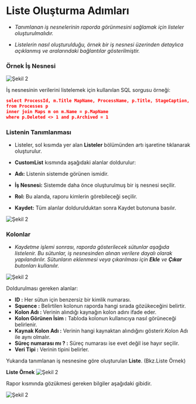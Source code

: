# Liste Oluşturma Adımları

- _Tanımlanan iş nesnelerinin raporda görünmesini sağlamak için listeler oluşturulmalıdır._

 - _Listelerin nasıl oluşturulduğu, örnek bir iş nesnesi üzerinden detaylıca açıklanmış ve aralarındaki bağlantılar gösterilmiştir._



### Örnek İş Nesnesi


![Şekil 2](/TimyaBPM-Documents/rapor.png) 


İş nesnesinin verilerini listelemek için kullanılan SQL sorgusu örneği: 
```json
select ProcessId, m.Title MapName, ProcessName, p.Title, StageCaption, CreatedTime, UpdatedTime, DoubleField1, StringField1, StringField2 
from Processes p 
inner join Maps m on m.Name = p.MapName 
where p.Deleted <> 1 and p.Archived = 1
```
### Listenin Tanımlanması

 - Listeler, sol kısımda yer alan **Listeler** bölümünden artı işaretine tıklanarak oluşturulur.

 - **CustomList** kısmında aşağıdaki alanlar doldurulur:

- **Adı:** Listenin sistemde görünen ismidir.
- **İş Nesnesi:** Sistemde daha önce oluşturulmuş bir iş nesnesi seçilir.
- **Rol:** Bu alanda, raporu kimlerin görebileceği seçilir.
- **Kaydet:** Tüm alanlar doldurulduktan sonra Kaydet butonuna basılır.

![Şekil 2](/TimyaBPM-Documents/liste65.png) 

### Kolonlar

 - _Kaydetme işlemi sonrası, raporda gösterilecek sütunlar aşağıda listelenir. Bu sütunlar, iş nesnesinden alınan verilere dayalı olarak yapılandırılır. Sütunların eklenmesi veya çıkarılması için **Ekle** ve **Çıkar** butonları kullanılır._

![Şekil 2](/TimyaBPM-Documents/liste100.png) 

Doldurulması gereken alanlar:

- **ID :** Her sütun için benzersiz bir kimlik numarası.
- **Squence :** Belirtilen kolonun raporda hangi sırada gözükeceğini belirtir.
- **Kolon Adı :** Verinin alındığı kaynağın kolon adını ifade eder.
- **Kolon Görünen İsim :** Tabloda kolonun kullanıcıya nasıl görüneceği belirlenir.
- **Kaynak Kolon Adı :** Verinin hangi kaynaktan alındığını gösterir.Kolon Adı ile aynı olmalır.
- **Süreç numarası mı ? :** Süreç numarası ise evet değil ise hayır seçilir.
- **Veri Tipi :** Verinin tipini belirler.

Yukarıda tanımlanan iş nesnesine göre oluşturulan **Liste**. (Bkz.Liste Örnek)


**Liste Örnek**
![Şekil 2](/TimyaBPM-Documents/rapor2.png) 



Rapor kısmında gözükmesi gereken bilgiler aşağıdaki gibidir.

![Şekil 2](/TimyaBPM-Documents/rapor3.png) 
